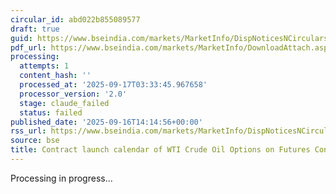 ```yaml
---
circular_id: abd022b855089577
draft: true
guid: https://www.bseindia.com/markets/MarketInfo/DispNoticesNCirculars.aspx?Noticeid={58A78A13-0BFF-47B4-B390-B95463BEDC45}&noticeno=20250916-73&dt=09/16/2025&icount=73&totcount=79&flag=0
pdf_url: https://www.bseindia.com/markets/MarketInfo/DownloadAttach.aspx?id=20250916-73&attachedId=90b5e0e2-e14b-438c-bb2e-9d8fba23888b
processing:
  attempts: 1
  content_hash: ''
  processed_at: '2025-09-17T03:33:45.967658'
  processor_version: '2.0'
  stage: claude_failed
  status: failed
published_date: '2025-09-16T14:14:56+00:00'
rss_url: https://www.bseindia.com/markets/MarketInfo/DispNoticesNCirculars.aspx?Noticeid={58A78A13-0BFF-47B4-B390-B95463BEDC45}&noticeno=20250916-73&dt=09/16/2025&icount=73&totcount=79&flag=0
source: bse
title: Contract launch calendar of WTI Crude Oil Options on Futures Contract.
---
```


Processing in progress...